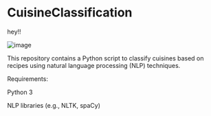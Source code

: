 # CuisineClassification

hey!!

![image](https://github.com/Srieswari/CuisineClassification/assets/99708903/b86a5ae9-43e2-4ac9-8687-6a89a49ddcce)



This repository contains a Python script to classify cuisines based on recipes using natural language processing (NLP) techniques.

Requirements:

Python 3

NLP libraries (e.g., NLTK, spaCy)

